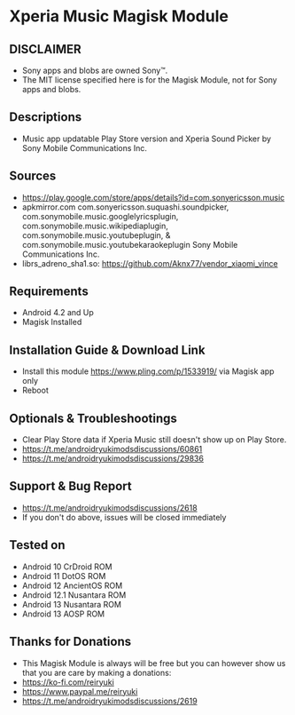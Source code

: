 # Xperia Music Magisk Module

## DISCLAIMER
- Sony apps and blobs are owned Sony™.
- The MIT license specified here is for the Magisk Module, not for Sony apps and blobs.

## Descriptions
- Music app updatable Play Store version and Xperia Sound Picker by Sony Mobile Communications Inc.

## Sources
- https://play.google.com/store/apps/details?id=com.sonyericsson.music
- apkmirror.com com.sonyericsson.suquashi.soundpicker, com.sonymobile.music.googlelyricsplugin, com.sonymobile.music.wikipediaplugin, com.sonymobile.music.youtubeplugin, & com.sonymobile.music.youtubekaraokeplugin Sony Mobile Communications Inc. 
- librs_adreno_sha1.so: https://github.com/Aknx77/vendor_xiaomi_vince

## Requirements
- Android 4.2 and Up
- Magisk Installed

## Installation Guide & Download Link
- Install this module https://www.pling.com/p/1533919/ via Magisk app only
- Reboot

## Optionals & Troubleshootings
- Clear Play Store data if Xperia Music still doesn't show up on Play Store.
- https://t.me/androidryukimodsdiscussions/60861
- https://t.me/androidryukimodsdiscussions/29836

## Support & Bug Report
- https://t.me/androidryukimodsdiscussions/2618
- If you don't do above, issues will be closed immediately

## Tested on
- Android 10 CrDroid ROM
- Android 11 DotOS ROM
- Android 12 AncientOS ROM
- Android 12.1 Nusantara ROM
- Android 13 Nusantara ROM
- Android 13 AOSP ROM

## Thanks for Donations
- This Magisk Module is always will be free but you can however show us that you are care by making a donations:
- https://ko-fi.com/reiryuki
- https://www.paypal.me/reiryuki
- https://t.me/androidryukimodsdiscussions/2619


